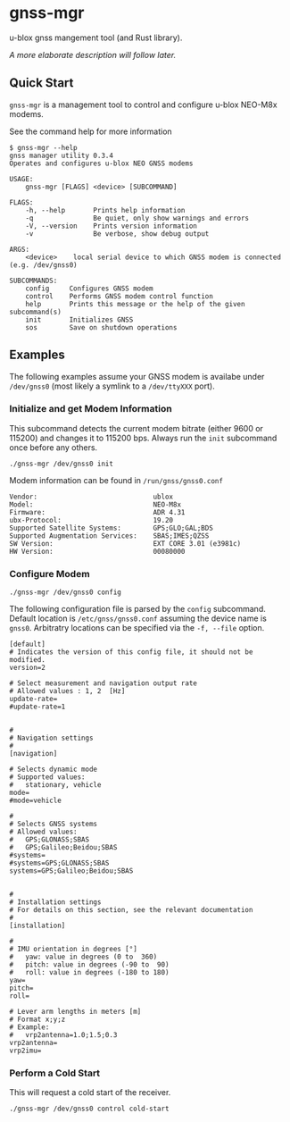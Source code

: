 # gnss-mgr

u-blox gnss mangement tool (and Rust library).

_A more elaborate description will follow later._


## Quick Start

`gnss-mgr` is a management tool to control and configure u-blox NEO-M8x modems.

See the command help for more information

```
$ gnss-mgr --help
gnss manager utility 0.3.4
Operates and configures u-blox NEO GNSS modems

USAGE:
    gnss-mgr [FLAGS] <device> [SUBCOMMAND]

FLAGS:
    -h, --help       Prints help information
    -q               Be quiet, only show warnings and errors
    -V, --version    Prints version information
    -v               Be verbose, show debug output

ARGS:
    <device>    local serial device to which GNSS modem is connected (e.g. /dev/gnss0)

SUBCOMMANDS:
    config     Configures GNSS modem
    control    Performs GNSS modem control function
    help       Prints this message or the help of the given subcommand(s)
    init       Initializes GNSS
    sos        Save on shutdown operations
```


## Examples

The following examples assume your GNSS modem is availabe under `/dev/gnss0` (most likely a symlink to a `/dev/ttyXXX` port).


### Initialize and get Modem Information

This subcommand detects the current modem bitrate (either 9600 or 115200) and changes it to 115200 bps. Always run the `init` subcommand once before any others.

```
./gnss-mgr /dev/gnss0 init
```

Modem information can be found in `/run/gnss/gnss0.conf`

```
Vendor:                             ublox
Model:                              NEO-M8x
Firmware:                           ADR 4.31
ubx-Protocol:                       19.20
Supported Satellite Systems:        GPS;GLO;GAL;BDS
Supported Augmentation Services:    SBAS;IMES;QZSS
SW Version:                         EXT CORE 3.01 (e3981c)
HW Version:                         00080000
```


### Configure Modem

```
./gnss-mgr /dev/gnss0 config
```


The following configuration file is parsed by the `config` subcommand. Default location is `/etc/gnss/gnss0.conf` assuming the device name is `gnss0`. Arbitratry locations can be specified via the `-f, --file` option.

```
[default]
# Indicates the version of this config file, it should not be modified.
version=2

# Select measurement and navigation output rate
# Allowed values : 1, 2  [Hz]
update-rate=
#update-rate=1


#
# Navigation settings
#
[navigation]

# Selects dynamic mode
# Supported values:
#   stationary, vehicle
mode=
#mode=vehicle

#
# Selects GNSS systems
# Allowed values:
#   GPS;GLONASS;SBAS
#   GPS;Galileo;Beidou;SBAS
#systems=
#systems=GPS;GLONASS;SBAS
systems=GPS;Galileo;Beidou;SBAS


#
# Installation settings
# For details on this section, see the relevant documentation
#
[installation]

#
# IMU orientation in degrees [°]
#   yaw: value in degrees (0 to  360)
#   pitch: value in degrees (-90 to  90)
#   roll: value in degrees (-180 to 180)
yaw=
pitch=
roll=

# Lever arm lengths in meters [m]
# Format x;y;z
# Example:
#   vrp2antenna=1.0;1.5;0.3
vrp2antenna=
vrp2imu=
```


### Perform a Cold Start

This will request a cold start of the receiver.

```
./gnss-mgr /dev/gnss0 control cold-start
```

